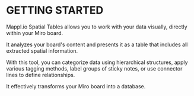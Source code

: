 # GETTING STARTED

Mappl.io Spatial Tables allows you to work with your data visually, directly within your Miro board.

It analyzes your board's content and presents it as a table that includes all extracted spatial information.

With this tool, you can categorize data using hierarchical structures, apply various tagging methods, label groups of sticky notes, or use connector lines to define relationships.

It effectively transforms your Miro board into a database.
